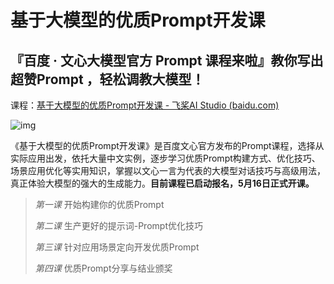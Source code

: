 # 基于大模型的优质Prompt开发课

## 『百度 · 文心大模型官方 Prompt 课程来啦』教你写出超赞Prompt ，轻松调教大模型！

课程：[基于大模型的优质Prompt开发课 - 飞桨AI Studio (baidu.com)](https://aistudio.baidu.com/aistudio/course/introduce/28604)

![img](https://p3-juejin.byteimg.com/tos-cn-i-k3u1fbpfcp/802ffd51bbd84538b9d69e5caaacd1d2~tplv-k3u1fbpfcp-zoom-in-crop-mark:1512:0:0:0.awebp)

《基于大模型的优质Prompt开发课》是百度文心官方发布的Prompt课程，选择从实际应用出发，依托大量中文实例，逐步学习优质Prompt构建方式、优化技巧、场景应用优化等实用知识，掌握以文心一言为代表的大模型对话技巧与高级用法，真正体验大模型的强大的生成能力。**目前课程已启动报名，5月16日正式开课。**

> *第一课* 开始构建你的优质Prompt
>
> *第二课* 生产更好的提示词-Prompt优化技巧
>
> *第三课* 针对应用场景定向开发优质Prompt
>
> *第四课* 优质Prompt分享与结业颁奖 